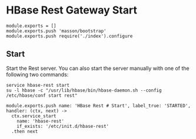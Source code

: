 
# HBase Rest Gateway Start

    module.exports = []
    module.exports.push 'masson/bootstrap'
    module.exports.push require('./index').configure

## Start

Start the Rest server. You can also start the server manually with one of the
following two commands:

```
service hbase-rest start
su -l hbase -c "/usr/lib/hbase/bin/hbase-daemon.sh --config /etc/hbase/conf start rest"
```

    module.exports.push name: 'HBase Rest # Start', label_true: 'STARTED', handler: (ctx, next) ->
      ctx.service_start
        name: 'hbase-rest'
        if_exists: '/etc/init.d/hbase-rest'
      .then next

